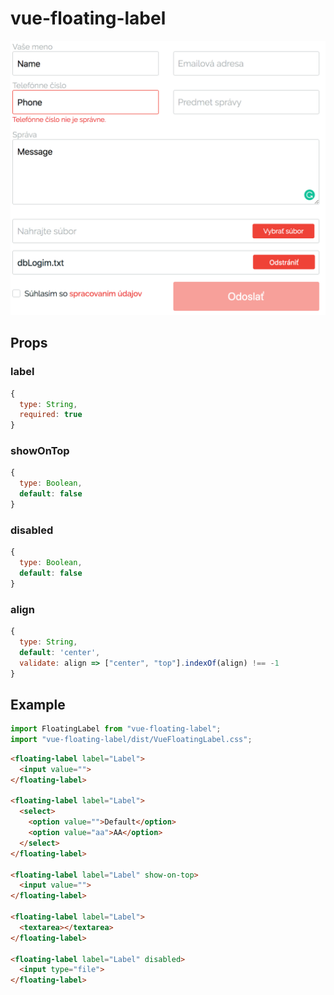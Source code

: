 # vue-floating-label

![Vue Video Player](./screenshot.png)

## Props

### label

```js
{
  type: String,
  required: true
}
```

### showOnTop

```js
{
  type: Boolean,
  default: false
}
```

### disabled

```js
{
  type: Boolean,
  default: false
}
```

### align

```js
{
  type: String,
  default: 'center',
  validate: align => ["center", "top"].indexOf(align) !== -1
}
```

## Example

```js
import FloatingLabel from "vue-floating-label";
import "vue-floating-label/dist/VueFloatingLabel.css";
```

```html
<floating-label label="Label">
  <input value="">
</floating-label>

<floating-label label="Label">
  <select>
    <option value="">Default</option>
    <option value="aa">AA</option>
  </select>
</floating-label>

<floating-label label="Label" show-on-top>
  <input value="">
</floating-label>

<floating-label label="Label">
  <textarea></textarea>
</floating-label>

<floating-label label="Label" disabled>
  <input type="file">
</floating-label>
```

